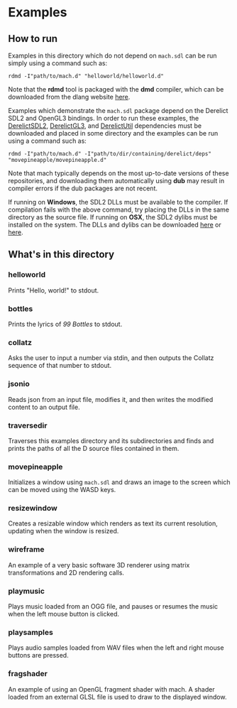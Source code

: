 # Examples

## How to run

Examples in this directory which do not depend on `mach.sdl` can be run
simply using a command such as:

``` text
rdmd -I"path/to/mach.d" "helloworld/helloworld.d"
```

Note that the **rdmd** tool is packaged with the **dmd** compiler, which can be
downloaded from the dlang website [here](https://dlang.org/download.html).

Examples which demonstrate the `mach.sdl` package depend on the Derelict
SDL2 and OpenGL3 bindings.
In order to run these examples, the [DerelictSDL2](https://github.com/DerelictOrg/DerelictSDL2),
[DerelictGL3](https://github.com/DerelictOrg/DerelictGL3), and
[DerelictUtil](https://github.com/DerelictOrg/DerelictUtil) dependencies must
be downloaded and placed in some directory and the examples can be run using
a command such as:

``` text
rdmd -I"path/to/mach.d" -I"path/to/dir/containing/derelict/deps" "movepineapple/movepineapple.d"
``` 

Note that mach typically depends on the most up-to-date versions of these
repositories, and downloading them automatically using **dub** may result in
compiler errors if the dub packages are not recent.

If running on **Windows**, the SDL2 DLLs must be available to the compiler.
If compilation fails with the above command, try placing the DLLs in the same
directory as the source file.
If running on **OSX**, the SDL2 dylibs must be installed on the system.
The DLLs and dylibs can be downloaded [here](https://www.libsdl.org/download-2.0.php)
or [here](https://www.libsdl.org/projects/).

## What's in this directory

### helloworld

Prints "Hello, world!" to stdout.

### bottles

Prints the lyrics of *99 Bottles* to stdout.

### collatz

Asks the user to input a number via stdin, and then outputs the
Collatz sequence of that number to stdout.

### jsonio

Reads json from an input file, modifies it, and then writes the
modified content to an output file.

### traversedir

Traverses this examples directory and its subdirectories and
finds and prints the paths of all the D source files contained in them.

### movepineapple

Initializes a window using `mach.sdl` and draws an image to the
screen which can be moved using the WASD keys.

### resizewindow

Creates a resizable window which renders as text its current resolution,
updating when the window is resized.

### wireframe

An example of a very basic software 3D renderer using matrix transformations
and 2D rendering calls.

### playmusic

Plays music loaded from an OGG file, and pauses or resumes the music when the
left mouse button is clicked.

### playsamples

Plays audio samples loaded from WAV files when the left and right mouse buttons
are pressed.

### fragshader

An example of using an OpenGL fragment shader with mach. A shader loaded from an
external GLSL file is used to draw to the displayed window.
